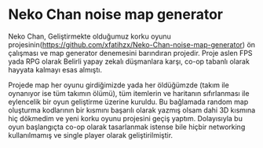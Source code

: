 # Neko Chan noise map generator
 
 Neko Chan, Geliştirmekte olduğumuz korku oyunu projesinin(https://github.com/xfatihzx/Neko-Chan-noise-map-generator) ön çalışması ve map generator denemesini barındıran projedir. Proje aslen FPS yada RPG olarak Belirli yapay zekalı düşmanlara karşı, co-op tabanlı olarak hayyata kalmayı esas almıştı. 
 
 Projede map her oyunu girdiğimizde yada her öldüğümzde (takım ile oynanıyor ise tüm takımın ölümü), tüm itemlerin ve haritanın sıfırlanması ile eylencelik bir oyun geliştirme üzerine kuruldu. Bu bağlamada random map oluşturma kodlarının bir kısmını başarılı olarak yazmış olsam dahi 3D kısmına hiç dökmedim ve yeni korku oyunu projesini geçiş yaptım. Dolayısıyla bu oyun başlangıçta co-op olarak tasarlanmak istense bile hiçbir networking kullanılmamış ve single player olarak geliştirilmiştir.
 
 
